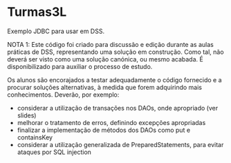 # Turmas3L
Exemplo JDBC para usar em DSS.

NOTA 1: Este código foi criado para discussão e edição durante as aulas práticas de DSS, representando uma solução em construção. Como tal, não deverá ser visto como uma solução canónica, ou mesmo acabada. É disponibilizado para auxiliar o processo de estudo. 

Os alunos são encorajados a testar adequadamente o código fornecido e a procurar soluções alternativas, à medida que forem adquirindo mais conhecimentos. Deverão, por exemplo:
* considerar a utilização de transações nos DAOs, onde apropriado (ver slides)
* melhorar o tratamento de erros, definindo excepções apropriadas
* finalizar a implementação de métodos dos DAOs como put e containsKey
* considerar a utilização generalizada de PreparedStatements, para evitar ataques por SQL injection 
